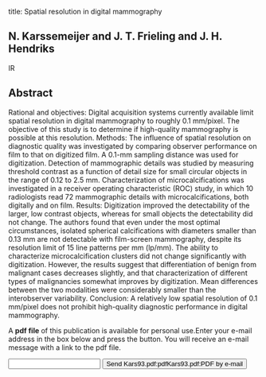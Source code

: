 title: Spatial resolution in digital mammography

## N. Karssemeijer and J. T. Frieling and J. H. Hendriks
IR


## Abstract
Rational and objectives: Digital acquisition systems currently available limit spatial resolution in digital mammography to roughly 0.1 mm/pixel. The objective of this study is to determine if high-quality mammography is possible at this resolution. Methods: The influence of spatial resolution on diagnostic quality was investigated by comparing observer performance on film to that on digitized film. A 0.1-mm sampling distance was used for digitization. Detection of mammographic details was studied by measuring threshold contrast as a function of detail size for small circular objects in the range of 0.12 to 2.5 mm. Characterization of microcalcifications was investigated in a receiver operating characteristic (ROC) study, in which 10 radiologists read 72 mammographic details with microcalcifications, both digitally and on film. Results: Digitization improved the detectability of the larger, low contrast objects, whereas for small objects the detectability did not change. The authors found that even under the most optimal circumstances, isolated spherical calcifications with diameters smaller than 0.13 mm are not detectable with film-screen mammography, despite its resolution limit of 15 line patterns per mm (lp/mm). The ability to characterize microcalcification clusters did not change significantly with digitization. However, the results suggest that differentiation of benign from malignant cases decreases slightly, and that characterization of different types of malignancies somewhat improves by digitization. Mean differences between the two modalities were considerably smaller than the interobserver variability. Conclusion: A relatively low spatial resolution of 0.1 mm/pixel does not prohibit high-quality diagnostic performance in digital mammography.

A <b>pdf file</b> of this publication is available for personal use.Enter your e-mail address in the box below and press the button. You will receive an e-mail message with a link to the pdf file.
<form action="sender.php">  <input type="text" name="email">  <input type="submit" value="Send Kars93.pdf:pdfKars93.pdf:PDF by e-mail"></form>